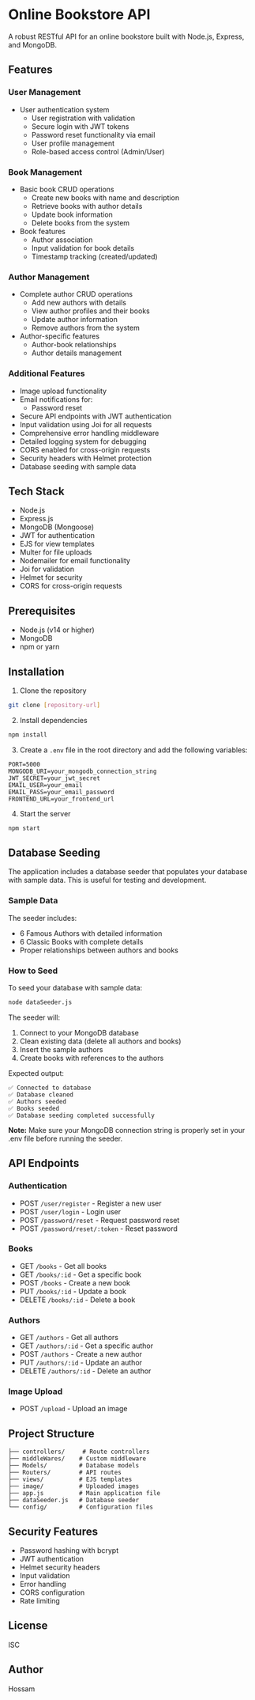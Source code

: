 # Online Bookstore API

A robust RESTful API for an online bookstore built with Node.js, Express, and MongoDB.

## Features

### User Management

- User authentication system
  - User registration with validation
  - Secure login with JWT tokens
  - Password reset functionality via email
  - User profile management
  - Role-based access control (Admin/User)

### Book Management

- Basic book CRUD operations
  - Create new books with name and description
  - Retrieve books with author details
  - Update book information
  - Delete books from the system
- Book features
  - Author association
  - Input validation for book details
  - Timestamp tracking (created/updated)

### Author Management

- Complete author CRUD operations
  - Add new authors with details
  - View author profiles and their books
  - Update author information
  - Remove authors from the system
- Author-specific features
  - Author-book relationships
  - Author details management

### Additional Features

- Image upload functionality
- Email notifications for:
  - Password reset
- Secure API endpoints with JWT authentication
- Input validation using Joi for all requests
- Comprehensive error handling middleware
- Detailed logging system for debugging
- CORS enabled for cross-origin requests
- Security headers with Helmet protection
- Database seeding with sample data

## Tech Stack

- Node.js
- Express.js
- MongoDB (Mongoose)
- JWT for authentication
- EJS for view templates
- Multer for file uploads
- Nodemailer for email functionality
- Joi for validation
- Helmet for security
- CORS for cross-origin requests

## Prerequisites

- Node.js (v14 or higher)
- MongoDB
- npm or yarn

## Installation

1. Clone the repository

```bash
git clone [repository-url]
```

2. Install dependencies

```bash
npm install
```

3. Create a `.env` file in the root directory and add the following variables:

```
PORT=5000
MONGODB_URI=your_mongodb_connection_string
JWT_SECRET=your_jwt_secret
EMAIL_USER=your_email
EMAIL_PASS=your_email_password
FRONTEND_URL=your_frontend_url
```

4. Start the server

```bash
npm start
```

## Database Seeding

The application includes a database seeder that populates your database with sample data. This is useful for testing and development.

### Sample Data

The seeder includes:

- 6 Famous Authors with detailed information
- 6 Classic Books with complete details
- Proper relationships between authors and books

### How to Seed

To seed your database with sample data:

```bash
node dataSeeder.js
```

The seeder will:

1. Connect to your MongoDB database
2. Clean existing data (delete all authors and books)
3. Insert the sample authors
4. Create books with references to the authors

Expected output:

```
✅ Connected to database
✅ Database cleaned
✅ Authors seeded
✅ Books seeded
✅ Database seeding completed successfully
```

**Note:** Make sure your MongoDB connection string is properly set in your .env file before running the seeder.

## API Endpoints

### Authentication

- POST `/user/register` - Register a new user
- POST `/user/login` - Login user
- POST `/password/reset` - Request password reset
- POST `/password/reset/:token` - Reset password

### Books

- GET `/books` - Get all books
- GET `/books/:id` - Get a specific book
- POST `/books` - Create a new book
- PUT `/books/:id` - Update a book
- DELETE `/books/:id` - Delete a book

### Authors

- GET `/authors` - Get all authors
- GET `/authors/:id` - Get a specific author
- POST `/authors` - Create a new author
- PUT `/authors/:id` - Update an author
- DELETE `/authors/:id` - Delete an author

### Image Upload

- POST `/upload` - Upload an image

## Project Structure

```
├── controllers/     # Route controllers
├── middleWares/    # Custom middleware
├── Models/         # Database models
├── Routers/        # API routes
├── views/          # EJS templates
├── image/          # Uploaded images
├── app.js          # Main application file
├── dataSeeder.js   # Database seeder
└── config/         # Configuration files
```

## Security Features

- Password hashing with bcrypt
- JWT authentication
- Helmet security headers
- Input validation
- Error handling
- CORS configuration
- Rate limiting

## License

ISC

## Author

Hossam
